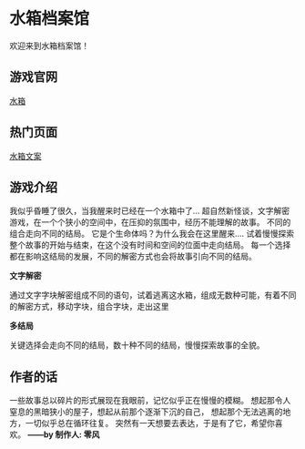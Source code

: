 # 水箱档案馆

欢迎来到水箱档案馆！

## 游戏官网

[水箱](https://www.taptap.cn/app/228681)

## 热门页面

[水箱文案](https://dreamskycx.github.io/waterbox/%E6%96%87%E6%A1%88/%E6%B0%B4%E7%AE%B1%E6%96%87%E6%A1%88/)

## 游戏介绍

我似乎昏睡了很久，当我醒来时已经在一个水箱中了...
超自然新怪谈，文字解密游戏，在一个个狭小的空间中，在压抑的氛围中，经历不能理解的故事。
不同的组合走向不同的结局。
它是个生命体吗？为什么我会在这里醒来....
试着慢慢探索整个故事的开始与结束，在这个没有时间和空间的位面中走向结局。
每一个选择都在影响这结局的发展，不同的解密方式也会将故事引向不同的结局。

**文字解密**

通过文字字块解密组成不同的语句，试着逃离这水箱，组成无数种可能，有着不同的解密方式，移动字块，组合字块，走出这里

**多结局**

关键选择会走向不同的结局，数十种不同的结局，慢慢探索故事的全貌。

## 作者的话

一些故事总以碎片的形式展现在我眼前，记忆似乎正在慢慢的模糊。
想起那令人窒息的黑暗狭小的屋子，想起从前那个逐渐下沉的自己， 想起那个无法逃离的地方，一切似乎总在循环往复。
突然有一天想要去表达，于是有了它，希望你喜欢。
**——by 制作人: 零风**